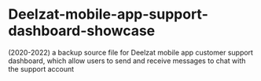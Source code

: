 # Deelzat-mobile-app-support-dashboard-showcase

(2020-2022)
a backup source file for Deelzat mobile app customer support dashboard, which allow users to send and receive messages to chat with the support account
